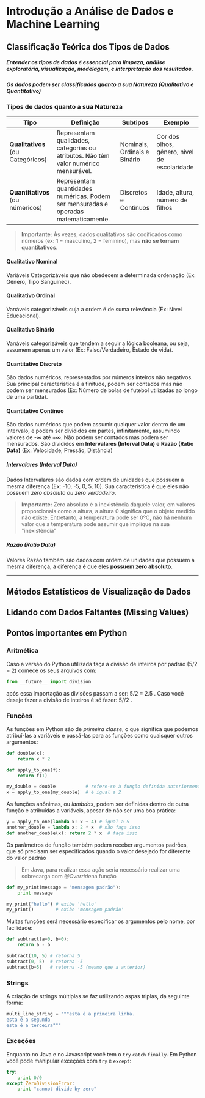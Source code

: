 # Introdução a Análise de Dados e Machine Learning


## Classificação Teórica dos Tipos de Dados

##### Entender os tipos de dados é essencial para **limpeza**, **análise exploratória**, **visualização**, **modelagem**, e **interpretação dos resultados**.

##### Os dados podem ser classificados quanto a sua **Natureza (Qualitativo e Quantitativo)**


### **Tipos de dados quanto a sua Natureza**

| Tipo                              | Definição                                                                           | Subtipos                     | Exemplo                                      |
| --------------------------------- | ----------------------------------------------------------------------------------- | ---------------------------- | -------------------------------------------- |
| **Qualitativos** (ou Categóricos) | Representam qualidades, categorias ou atributos. Não têm valor numérico mensurável. | Nominais, Ordinais e Binário | Cor dos olhos, gênero, nível de escolaridade |
| **Quantitativos** (ou númericos)  | Representam quantidades numéricas. Podem ser mensuradas e operadas matematicamente. | Discretos e Contínuos        | Idade, altura, número de filhos              |
> **Importante:** Às vezes, dados qualitativos são codificados como números (ex: 1 = masculino, 2 = feminino), mas **não se tornam quantitativos**.

#### **Qualitativo Nominal**
Variáveis Categorizáveis que não obedecem a determinada ordenação (Ex: Gênero, Tipo Sanguíneo).
#### **Qualitativo Ordinal** 
 Varıáveis categorizáveis cuja a ordem é de suma relevância (Ex: Nível Educacional).
#### **Qualitativo Binário**
Varıáveis categorizáveis que tendem a seguir a lógica booleana, ou seja, assumem apenas um valor (Ex: Falso/Verdadeiro, Estado de vida).


#### **Quantitativo Discreto**
São dados numéricos, representados por números inteiros não negativos. Sua principal característica é a finitude, podem ser contados mas não podem ser mensurados (Ex: Número de bolas de futebol utilizadas ao longo de uma partida). 
#### **Quantitativo Contínuo**
São dados numéricos que podem assumir qualquer valor dentro de um intervalo, e podem ser divididos em partes, infinitamente, assumindo valores de -∞ até +∞. Não podem ser contados mas podem ser mensurados. São divididos em **Intervalares (Interval Data)** e **Razão (Ratio Data)** (Ex: Velocidade, Pressão, Distância)
##### **Intervalares (Interval Data)**
Dados Intervalares são dados com ordem de unidades que possuem a mesma diferença (Ex: -10, -5, 0, 5, 10). Sua característica é que eles não possuem *zero absoluto ou zero verdadeiro*.
>**Importante:** Zero absoluto é a inexistência daquele valor, em valores proporcionais como a altura, a altura 0 significa que o objeto medido não existe. Entretanto, a temperatura pode ser 0ºC, não há nenhum valor que a temperatura pode assumir que implique na sua "inexistência"
##### Razão (Ratio Data)
Valores Razão também são dados com ordem de unidades que possuem a mesma diferença, a diferença é que eles **possuem zero absoluto**.

---
## Métodos Estatísticos de Visualização de Dados
## Lidando com Dados Faltantes (Missing Values)


## Pontos importantes em Python

### **Aritmética**

Caso a versão do Python utilizada faça a divisão de inteiros por padrão (5/2 = 2) comece os seus arquivos com:

```Python
from __future__ import division
```

após essa importação as divisões passam a ser: 5/2 = 2.5 . Caso você deseje fazer a divisão de inteiros é só fazer: 5//2 .


### **Funções**

As funções em Python são de *primeira classe*, o que significa que podemos atribuí-las a variáveis e passá-las para as funções como quaisquer outros argumentos:

```Python
def double(x):
    return x * 2

def apply_to_one(f):
	return f(1)

my_double = double           # refere-se à função definida anteriormente
x = apply_to_one(my_double)  # é igual a 2
```

As funções anônimas, ou *lambdas*, podem ser definidas dentro de outra função e atribuídas a variáveis, apesar de não ser uma boa prática:

```Python
y = apply_to_one(lambda x: x + 4) # igual a 5
another_double = lambda x: 2 * x  # não faça isso
def another_double(x): return 2 * x  # faça isso
```

Os parâmetros de função também podem receber argumentos padrões, que só precisam ser especificados quando o valor desejado for diferente do valor padrão
> Em Java, para realizar essa ação seria necessário realizar uma sobrecarga com *@Override*na função

```Python
def my_print(message = "mensagem padrão"):
	print message

my_print("hello") # exibe 'hello'
my_print()        # exibe 'mensagem padrão'
```

Muitas funções será necessário especificar os argumentos pelo nome, por facilidade:

```Python
def subtract(a=0, b=0):
	return a - b

subtract(10, 5) # retorna 5
subtract(0, 5)  # retorna -5
subtract(b=5)   # retorna -5 (mesmo que a anterior)
```



### **Strings**

A criação de strings múltiplas se faz utilizando aspas triplas, da seguinte forma:

```Python
multi_line_string = """esta é a primeira linha.
esta é a segunda
esta é a terceira"""
```



### **Exceções**

Enquanto no Java e no Javascript você tem o `try` `catch` `finally`. Em Python você pode manipular exceções com `try` e `except`:

```Python
try: 
	print 0/0
except ZeroDivisionError:
	print "cannot divide by zero"
```
